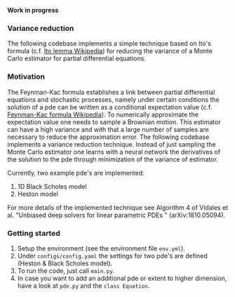 **Work in progress**

### Variance reduction 

The following codebase implements a simple technique based 
on Ito's formula (c.f. [Ito lemma Wikipedia](https://en.wikipedia.org/wiki/It%C3%B4%27s_lemma)) for reducing the variance 
of a Monte Carlo estimator for partial differential equations. 

### Motivation
The Feynman-Kac formula establishes a link between partial differential equations
and stochastic processes, namely under certain conditions 
the solution of a pde can be written as a conditional expectation value (c.f.
[Feynman-Kac formula Wikipedia](https://en.wikipedia.org/wiki/Feynman%E2%80%93Kac_formula)). 
To numerically approximate the expectation value one needs to sample a Brownian motion. 
This estimator can have a high variance and with that a large
number of samples are necessary to reduce the approximation error.
The following codebase implements a variance reduction technique.
Instead of just sampling the Monte Carlo estimator 
one learns with a neural network the derivatives of
the solution to the pde through minimization of the variance of estimator.

Currently, two example pde's are implemented:

1. 1D Black Scholes model
2. Heston model

For more details of the implemented technique see Algorithm 4 
of Vidales et al. "Unbiased deep solvers for linear parametric PDEs
" (arXiv:1810.05094).

### Getting started

1. Setup the environment (see the environment file `env.yml`).
2. Under `configs/config.yaml` the settings for two pde's are defined (Heston & Black Scholes model).
3. To run the code, just call `main.py`.
4. In case you want to add an additional pde or extent to higher dimension, have a look at `pde.py` and the `class Equation`.



